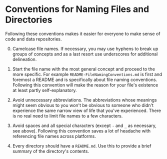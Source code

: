 # Conventions for Naming Files and Directories
Following these conventions makes it easier for everyone to make sense of code and data repositories.

0.	Camelcase file names. If necessary, you may use hyphens to break up groups of concepts and as a last resort use underscores for additional delineation.

1.	Start the file name with the most general concept and proceed to the more specific. For example `README-FileNamingConventions.md` is first and foremost a README and is specifically about file naming conventions. Following this convention will make the reason for your file's existence at least partly self-explanatory.

2.	Avoid unnecessary abbreviations. The abbreviations whose meanings might seem obvious to you won't be obvious to someone who didn't experience the same narrow view of life that you've experienced. There is no real need to limit file names to a few characters. 

3.	Avoid spaces and all special characters (except `-` and `_` as necessary, see above). Following this convention saves a lot of headache with referencing file names across platforms.

4.	Every directory should have a `README.md`. Use this to provide a brief summary of the directory's contents.
